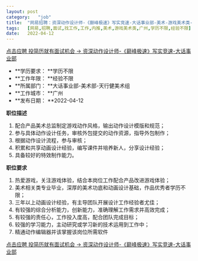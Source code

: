 ```yaml
---
layout:	post
category:	"job"
title:	"网易招聘：资深动作设计师-《巅峰极速》写实竞速-大话事业部-美术-游戏美术类-广州学历不限经验不限"
tags:	[网易,招聘,面试,找工作,工作,内推,美术,游戏美术类,广州,学历不限,经验不限]
date:	2022-04-12
---
```


[点击应聘 投简历就有面试机会 -> 资深动作设计师-《巅峰极速》写实竞速-大话事业部](http://mobile.bole.netease.com/bole/boleDetail?id=28335&employeeId=346f03c3cda5f04c&key=all)



- **学历要求： **学历不限
- **工作年限： **经验不限
- **所属部门： **大话事业部-美术部-天行健美术组
- **工作城市： **广州
- **发布日期： **2022-04-12



**职位描述**
1. 配合产品美术总监制定游戏动作风格，输出动作设计模版和规范；
2. 参与具体动作设计任务，审核外包提交的动作资源，指导外包制作；
3. 根据动作设计流程，参与审核；
4. 积累和共享动画设计经验，编写课件并培养新人，分享设计经验；
5. 具备较好的特效制作能力。



**职位要求**
1. 热爱游戏，关注游戏体验，结合本岗位工作配合产品改进游戏体验；
2. 美术相关类专业毕业，深厚的美术功底和动画设计基础，作品优秀者学历不限；
3. 三年以上动画设计经验，有主导团队开展设计工作经验者尤佳；
4. 有较强的综合分析能力，创新能力，准确理解工作需求并高效完成；
5. 有较强的责任心，工作投入度高，配合团队完成目标；
6. 较强的学习能力，主动研究或学习新的技术运用到工作中；
7. 精通动作编辑器并该掌握该岗位所需软件



[点击应聘 投简历就有面试机会 -> 资深动作设计师-《巅峰极速》写实竞速-大话事业部](http://mobile.bole.netease.com/bole/boleDetail?id=28335&employeeId=346f03c3cda5f04c&key=all)